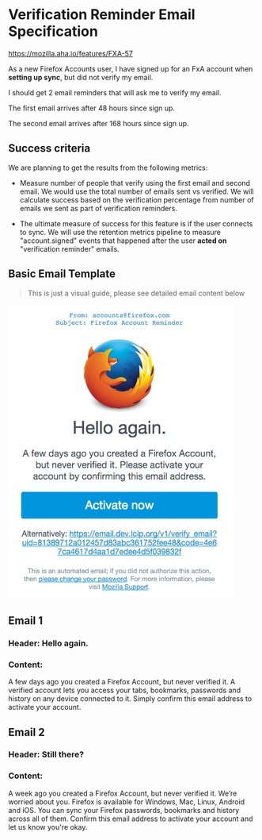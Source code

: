 
Verification Reminder Email Specification
======================

https://mozilla.aha.io/features/FXA-57

As a new Firefox Accounts user,
 I have signed up for an FxA account when **setting up sync**, but did not verify my email.
 
 I should get 2 email reminders that will ask me to verify my email.
 
 The first email arrives after 48 hours since sign up.
 
 The second email arrives after 168 hours since sign up.

## Success criteria

We are planning to get the results from the following metrics:

- Measure number of people that verify using the first email and second email.
We would use the total number of emails sent vs verified.
We will calculate success based on the verification percentage from number of emails we sent as part of
 verification reminders.

- The ultimate measure of success for this feature is if the user connects to sync.
We will use the retention metrics pipeline to measure "account.signed" events that happened
 after the user **acted on**  "verification reminder" emails.

## Basic Email Template

> This is just a visual guide, please see detailed email content below

![](basic-template.png)


## Email 1

### Header: Hello again.

### Content:

A few days ago you created a Firefox Account, but never verified it.
A verified account lets you access your tabs, bookmarks, passwords and
 history on any device connected to it.
Simply confirm this email address to activate your account.

## Email 2

### Header: Still there?

### Content:

A week ago you created a Firefox Account, but never verified it. We’re worried about you.
Firefox is available for Windows, Mac, Linux, Android and iOS.
You can sync your Firefox passwords, bookmarks and history across all of them.
Confirm this email address to activate your account and let us know you're okay.
